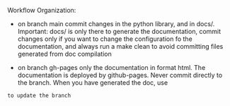 Workflow Organization:

- on branch main commit changes in the python library, and in docs/. Important: docs/ is only there to generate the documentation, commit changes only if you want to change the configuration fo the documentation, and always run a make clean to avoid committing files generated from doc compilation

- on branch gh-pages only the documentation in format html. The documentation is deployed by github-pages. Never commit directly to the branch.
When you have generated the doc, use
```ghp-import -n -p -f docs/_build/html
to update the branch
